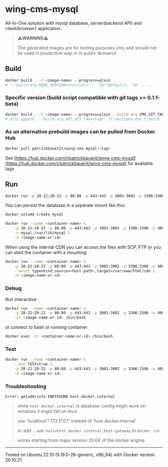 # wing-cms-mysql

All-In-One solution with mysql database, server(backend API) and client(browser) application.

> ⚠️**WARNING**⚠️
>
> The generated images are for testing purposes only and should not be used in productive way or in public domains!


## Build

```bash
docker build . -t <image-name> --progress=plain
# '--build-arg NODE_VERSION=<version>' - '18'(default), '16' , ...
```

### Specific version (build script compatible with git tags >= 0.1.1-beta)

```bash
docker build . -t <image-name> --progress=plain --build-arg CMS_GIT_TAG=<tag>
# also append '--build-arg API_GIT_TAG=<tag>' if versions don't match
```


### As an alternative prebuild images can be pulled from Docker Hub

```bash
docker pull patrickbauerit/wing-cms-mysql:<tag>
```
See [https://hub.docker.com/r/patrickbauerit/wing-cms-mysql](https://hub.docker.com/r/patrickbauerit/wing-cms-mysql) for available tags
	

## Run

```bash
docker run -p 20-22:20-22 -p 80:80 -p 443:443 -p 3002:3002 -p 3306:3306 -p 4000:4000 -d <image-name-or-id>
```

You can persist the database in a seperate mount like this:

```bash
docker volume create mysql

docker run --name <container-name> \
	-p 20-22:20-22 -p 80:80 -p 443:443 -p 3002:3002 -p 3306:3306 -p 4000:4000 \
	-v mysql:/var/lib/mysql \
	-d <image-name-or-id>
```

When using the internal CDN you can access the files with SCP, FTP or you can start the container with a mounting:

```bash
docker run --name <container-name> \
	-p 20-22:20-22 -p 80:80 -p 443:443 -p 3002:3002 -p 3306:3306 -p 4000:4000 \
	--mount type=bind,source=<host-path>,target=/var/www/html/cdn \
	-d <image-name-or-id>
```

### Debug

Run interactive:
```bash
docker run --name <container-name> \
	-p 20-22:20-22 -p 80:80 -p 443:443 -p 3002:3002 -p 3306:3306 -p 4000:4000 \
	-it <image-name-or-id> /bin/bash
```

or connect to bash or running container

```bash
docker exec -it <container-name-or-id> /bin/bash
```


### Test

```bash
docker run --name <container-name> \
	--env TEST=true \
	-p 20-22:20-22 -p 80:80 -p 443:443 -p 3002:3002 -p 3306:3306 -p 4000:4000 \
	-d <image-name-or-id>
```


### Troubleshooting

`Error: getaddrinfo ENOTFOUND host.docker.internal`

> while `host.docker.internal` in database-config might work on windows it might fail on linux

> use 'localhost'/'172.17.0.1' instead of 'host.docker.internal' 
>
> or add `--add-host=host.docker.internal:host-gateway` to `docker run`
>
> works starting from major version 20.04 of the docker engine


---

Tested on Ubuntu 22.10 (5.19.0-26-generic, x86_64) with Docker version 20.10.21